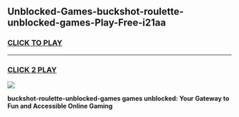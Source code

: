 
## Unblocked-Games-buckshot-roulette-unblocked-games-Play-Free-i21aa
<h3>
<a href="https://premium76.site?title=buckshot-roulette-unblocked-games&ref=18A1">CLICK TO PLAY</a></h3>
<hr>

<h3>
<a href="https://premium76.site?title=buckshot-roulette-unblocked-games&ref=18A1">CLICK 2 PLAY</a>
  
</h3>

<a href="https://premium76.site?title=buckshot-roulette-unblocked-games&ref=18A1"><img src="https://clearcache.store/games.png"></a>


**buckshot-roulette-unblocked-games games unblocked: Your Gateway to Fun and Accessible Online Gaming**

